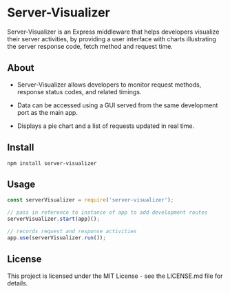# Server-Visualizer
Server-Visualizer is an Express middleware that helps developers visualize their server activities, by providing a user interface with charts illustrating the server response code, fetch method and request time.


## About
- Server-Visualizer allows developers to monitor request methods, response status codes, and related timings. 

- Data can be accessed using a GUI served from the same development port as the main app. 

- Displays a pie chart and a list of requests updated in real time.


## Install
```shell
npm install server-visualizer
```


## Usage
```javascript
const serverVisualizer = require('server-visualizer');

// pass in reference to instance of app to add development routes
serverVisualizer.start(app)();

// records request and response activities
app.use(serverVisualizer.run());
```

## License
This project is licensed under the MIT License - see the LICENSE.md file for details.
